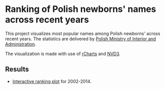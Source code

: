 # Ranking of Polish newborns' names across recent years

This project visualizes most popular names among Polish newborns' across recent years. The statistics are delivered by [Polish Ministry of Interior and Administration](https://msw.gov.pl).

The visualization is made with use of [rCharts](http://rcharts.io) and [NVD3](http://nvd3.org).

## Results

* [Interactive ranking plot](https://andre-wojtowicz.github.io/polish-newborns-names-ranking/) for 2002-2014.
